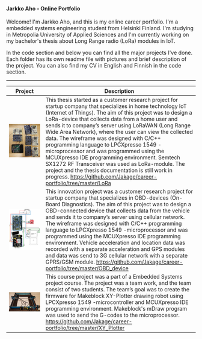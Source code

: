 #### Jarkko Aho - Online Portfolio

Welcome! I'm Jarkko Aho, and this is my online career portfolio. I'm a embedded systems engineering student from Helsinki Finland. I'm studying in Metropolia University of Applied Sciences and I'm currently working on my bachelor's thesis about Long Range radio (LoRa) modules in IoT.  
  
In the code section and below you can find all the major projects I've done. Each folder has its own readme file with pictures and brief description of the project. You can also find my CV in English and Finnish in the code section.  
  
--------------------------------------------------------------------------------------
  
| Project  | Description  |
| ------------- | ------------- |
| ![](https://github.com/Jakage/career-portfolio/blob/master/LoRa/Pictures/LoRa_prototype_v05.jpg)  | This thesis started as a customer research project for startup company that specializes in home technology IoT (Internet of Things). The aim of this project was to design a LoRa-device that collects data from a home user and sends it to company’s server using LoRaWAN (Long Range Wide Area Network), where the user can view the collected data. The wireframe was designed with C/C++ programming language to LPCXpresso 1549 -microprocessor and was programmed using the MCUXpresso IDE programming environment. Semtech SX1272 RF Transceiver was used as LoRa-module. The project and the thesis documentation is still work in progress. https://github.com/Jakage/career-portfolio/tree/master/LoRa   |
| ![](https://github.com/Jakage/career-portfolio/blob/master/OBD_device/Pictures/Circuit_diagram_Innovationproject_prototype.png)  | This innovation project was a customer research project for startup company that specializes in OBD-devices (On-Board Diagnostics). The aim of this project was to design a OBD-connected device that collects data from the vehicle and sends it to company’s server using cellular network. The wireframe was designed with C/C++ programming language to LPCXpresso 1549 -microprocessor and was programmed using the MCUXpresso IDE programming environment. Vehicle acceleration and location data was recorded with a separate acceleration and GPS modules and data was send to 3G cellular network with a separate GPRS/GSM module. https://github.com/Jakage/career-portfolio/tree/master/OBD_device  |
| ![](https://github.com/Jakage/career-portfolio/blob/master/XY_Plotter/docs/xyplotter.jpg)  | This course project was a part of a Embedded Systems project course. The project was a team work, and the team consist of two students. The team’s goal was to create the firmware for Makeblock XY-Plotter drawing robot using LPCXpresso 1549 -microcontroller and MCUXpresso IDE programming environment. Makeblock's mDraw program was used to send the G-codes to the microprocessor. https://github.com/Jakage/career-portfolio/tree/master/XY_Plotter  |


